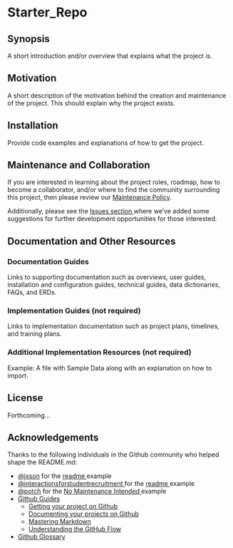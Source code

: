 # Starter_Repo

## Synopsis

A short introduction and/or overview that explains what the project is. 

## Motivation

A short description of the motivation behind the creation and maintenance of the project. This should explain why the project exists.

## Installation

Provide code examples and explanations of how to get the project.

## Maintenance and Collaboration

If you are interested in learning about the project roles, roadmap, how to become a collaborator, and/or where to find the community surrounding this project, then please review our <a href="https://github.com/jacebryan/Starter_Repo/blob/master/Maintenance-Policy.md" target="_blank">Maintenance Policy</a>. 

Additionally, please see the <a href="https://github.com/jacebryan/Starter_Repo/issues" target="_blank"> Issues section </a> where we’ve added some suggestions for further development opportunities for those interested.

## Documentation and Other Resources

### Documentation Guides

Links to supporting documentation such as overviews, user guides, installation and configuration guides, technical guides, data dictionaries, FAQs, and ERDs.

### Implementation Guides (not required)

Links to implementation documentation such as project plans, timelines, and training plans.

### Additional Implementation Resources (not required)

Example: A file with Sample Data along with an explanation on how to import.

## License

Forthcoming...

## Acknowledgements

Thanks to the following individuals in the Github community who helped shape the README.md:

* <a href="https://gist.github.com/jxson" target="_blank">@jxson</a> for the <a href="https://gist.github.com/jxson/1784669" target="_blank"> readme </a> example
* <a href="https://github.com/SFDO-Community/Interactions-for-Student-Recruitment" target="_blank">@interactionsforstudentrecruitment </a> for the <a href="https://github.com/SFDO-Community/Interactions-for-Student-Recruitment/blob/master/README.md" target="_blank"> readme </a> example
* <a href="https://github.com/potch" target="_blank">@potch</a> for the <a href="https://github.com/potch/unmaintained.tech"> No Maintenance Intended </a> example
* <a href="https://guides.github.com/" target="_blank">Github Guides</a>
    * <a href="https://guides.github.com/introduction/getting-your-project-on-github/" target="_blank">Getting your project on Github</a>
    * <a href="https://guides.github.com/features/wikis/#creating-a-readme" target="_blank">Documenting your projects on Github</a>
    * <a href="https://guides.github.com/features/mastering-markdown/" target="_blank">Mastering Markdown</a>
    * <a href="https://guides.github.com/introduction/flow/" target="_blank">Understanding the GitHub Flow</a>
* <a href="https://help.github.com/articles/github-glossary/" target="_blank">Github Glossary</a>



